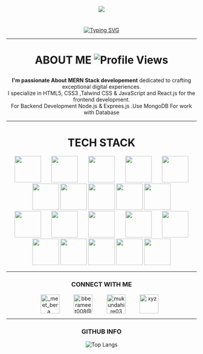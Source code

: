 <p align="center"> <img src="https://github.com/BERAMEET7/BERAMEET7/assets/130121303/a17fdcb7-526c-4448-8421-18dd3cff34ed" /> </p>
<h1 align="center"> 
</div>  
</h1>
<div align="center" height="fit-content">

  
[![Typing SVG](https://readme-typing-svg.herokuapp.com?color=%bfff&size=30&font=poppins+sans+serif&center=true&lines=👋+Hey!+I'm+MEET+BERA;I'm+a+Web+Developer+💻)](https://git.io/typing-svg)

</div>

---

<h1 align="center">
  
  ABOUT ME    ![Profile Views](https://komarev.com/ghpvc/?username=BERAMEET7)</h1> 


<p align="center"><b>I'm passionate About MERN Stack developement</b> dedicated to crafting exceptional digital experiences. <br>
I specialize in HTML5, CSS3 ,Talwind CSS & JavaScript and React.js for the frontend development.<br>
For Backend Development Node.js & Exprees.js .Use MongoDB For work with Database</p>

---

<h1 align="center">TECH STACK</h1>
<div align="center">
<img src="https://github.com/BERAMEET7/BERAMEET7/assets/130121303/aaf93e22-1dab-46dd-8433-b4d1f27cd60d" height="70px" width="70px">&nbsp;&nbsp;&nbsp;&nbsp;&nbsp;&nbsp;
<img src="https://github.com/BERAMEET7/BERAMEET7/assets/130121303/079b2e35-6823-4ede-bce3-9da8534ba545" height="70px" width="70px">&nbsp;&nbsp;&nbsp;&nbsp;&nbsp;&nbsp;
<img src="https://github.com/BERAMEET7/BERAMEET7/assets/130121303/9f5a17a0-6f0c-43d4-b229-2448b9b8a87a" height="70px" width="70px">&nbsp;&nbsp;&nbsp;&nbsp;&nbsp;&nbsp;
<img src="https://github.com/BERAMEET7/BERAMEET7/assets/130121303/ba1d78e7-b3d6-4522-bc4b-b33bb9ea9efd" height="70px" width="70px">&nbsp;&nbsp;&nbsp;&nbsp;&nbsp;&nbsp;
<img src="https://github.com/BERAMEET7/BERAMEET7/assets/130121303/3c016585-856d-4709-90d9-b7162b1e625f" height="70px" width="70px"><br>
<img src="https://github.com/BERAMEET7/BERAMEET7/assets/130121303/86bf6676-43a4-4551-af68-973154417be7" height="70px" width="70px">
<img src="https://user-images.githubusercontent.com/25181517/192108372-f71d70ac-7ae6-4c0d-8395-51d8870c2ef0.png" height="70px" width="70px">
<img src="https://user-images.githubusercontent.com/25181517/202896760-337261ed-ee92-4979-84c4-d4b829c7355d.png" height="70px" width="70px">
<img src="https://user-images.githubusercontent.com/25181517/183898054-b3d693d4-dafb-4808-a509-bab54cf5de34.png" height="70px" width="70px">
<img src="https://user-images.githubusercontent.com/25181517/189716630-fe6c084c-6c66-43af-aa49-64c8aea4a5c2.png" height="70px" width="70px"><br>
<img src="https://user-images.githubusercontent.com/25181517/121401671-49102800-c959-11eb-9f6f-74d49a5e1774.png" height="70px" width="70px">&nbsp;&nbsp;&nbsp;&nbsp;&nbsp;&nbsp;
<img src="https://user-images.githubusercontent.com/25181517/183859966-a3462d8d-1bc7-4880-b353-e2cbed900ed6.png" height="70px" width="70px">&nbsp;&nbsp;&nbsp;&nbsp;&nbsp;&nbsp;
<img src="https://user-images.githubusercontent.com/25181517/187896150-cc1dcb12-d490-445c-8e4d-1275cd2388d6.png" height="70px" width="70px">&nbsp;&nbsp;&nbsp;&nbsp;&nbsp;&nbsp;
<img src="https://github-production-user-asset-6210df.s3.amazonaws.com/62091613/261395532-b40892ef-efb8-4b0e-a6b5-d1cfc2f3fc35.png" height="70px" width="70px">&nbsp;&nbsp;&nbsp;&nbsp;&nbsp;&nbsp;
<img src="https://github.com/marwin1991/profile-technology-icons/assets/136815194/ecd443af-ebba-4af8-a46e-1bf64d863b5b" height="70px" width="70px"><br>
<img src="https://user-images.githubusercontent.com/25181517/192158956-48192682-23d5-4bfc-9dfb-6511ade346bc.png" height="70px" width="70px">
<img src="https://user-images.githubusercontent.com/25181517/192107858-fe19f043-c502-4009-8c47-476fc89718ad.png" height="70px" width="70px">
<img src="https://user-images.githubusercontent.com/25181517/192107854-765620d7-f909-4953-a6da-36e1ef69eea6.png" height="70px" width="70px">
<img src="https://user-images.githubusercontent.com/25181517/192108891-d86b6220-e232-423a-bf5f-90903e6887c3.png" height="70px" width="70px">
<img src="https://user-images.githubusercontent.com/25181517/192109061-e138ca71-337c-4019-8d42-4792fdaa7128.png" height="70px" width="70px">

  
</div>

---

<div align="center">
<h3 align="center"> CONNECT WITH ME </h3>
<p align="center">
<a href="https://www.instagram.com/_meet_bera_/" target="blank" style="margin-right: 10px;"><img align="center" src="https://raw.githubusercontent.com/rahuldkjain/github-profile-readme-generator/master/src/images/icons/Social/instagram.svg" alt="_meet_bera_" height="50"  /></a>&nbsp;&nbsp;&nbsp;&nbsp;&nbsp;&nbsp;
<a href="mailto:berameet008@gmail.com" target="blank" style="margin-right: 10px;"><img align="center" src="https://raw.githubusercontent.com/rahuldkjain/github-profile-readme-generator/master/src/images/icons/Social/twitter.svg" alt="bberameet008@gmail.com" height="50" /></a>&nbsp;&nbsp;&nbsp;&nbsp;&nbsp;&nbsp;
<a href="https://www.linkedin.com/in/berameet/" target="blank" style="margin-right: 10px;"><img align="center" src="https://raw.githubusercontent.com/rahuldkjain/github-profile-readme-generator/master/src/images/icons/Social/linked-in-alt.svg" alt="mukundahire03" height="50" /></a>&nbsp;&nbsp;&nbsp;&nbsp;&nbsp;&nbsp;
<a href="https://leetcode.com/berameet7/" target="blank" style="margin-right: 10px;"><img align="center" src="https://raw.githubusercontent.com/rahuldkjain/github-profile-readme-generator/master/src/images/icons/Social/leet-code.svg" alt="xyz" height="50"  /></a>
</p>
</div>

---


<div align="center">
<h3 align="center"> GITHUB INFO </h3>
<div>
  

<span>
  
![Top Langs](https://github-readme-stats.vercel.app/api/top-langs/?username=BERAMEET7&layout=compact&theme=radical)</div>

</span>
</div>

  
<!-- ![GitHub Streak](https://github-readme-streak-stats.herokuapp.com/?user=BERAMEET7&theme=radical)
![Your GitHub stats](https://github-readme-stats.vercel.app/api?username=BERAMEET7&count_private=true&show_icons=true&theme=radical)</span>-->



